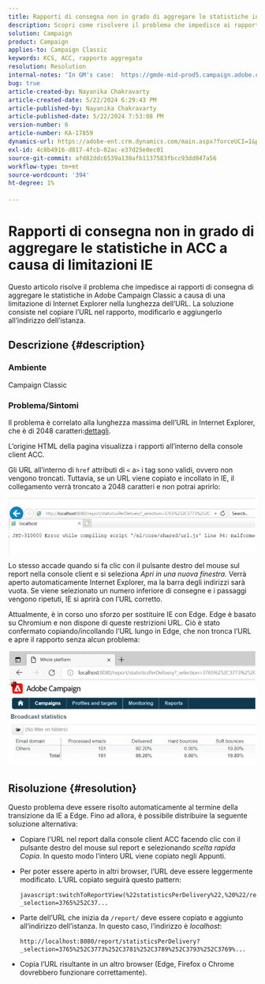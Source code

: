 ```yaml
---
title: Rapporti di consegna non in grado di aggregare le statistiche in ACC a causa di limitazioni IE
description: Scopri come risolvere il problema che impedisce ai rapporti di consegna di aggregare le statistiche in ACC a causa di una limitazione IE nella lunghezza dell’URL.
solution: Campaign
product: Campaign
applies-to: Campaign Classic
keywords: KCS, ACC, rapporto aggregato
resolution: Resolution
internal-notes: "In GM's case:  https://gmde-mid-prod5.campaign.adobe.com//report/statisticsPerDelivery?_selection="
bug: true
article-created-by: Nayanika Chakravarty
article-created-date: 5/22/2024 6:29:43 PM
article-published-by: Nayanika Chakravarty
article-published-date: 5/22/2024 7:53:08 PM
version-number: 6
article-number: KA-17859
dynamics-url: https://adobe-ent.crm.dynamics.com/main.aspx?forceUCI=1&pagetype=entityrecord&etn=knowledgearticle&id=65e1593b-6918-ef11-9f89-000d3a37816b
exl-id: 4c8b4916-d817-4fcb-82ac-e37d25e0ec01
source-git-commit: afd82ddc6539a130afb1137583fbcc93dd047a56
workflow-type: tm+mt
source-wordcount: '394'
ht-degree: 1%

---
```


# Rapporti di consegna non in grado di aggregare le statistiche in ACC a causa di limitazioni IE


Questo articolo risolve il problema che impedisce ai rapporti di consegna di aggregare le statistiche in Adobe Campaign Classic a causa di una limitazione di Internet Explorer nella lunghezza dell’URL. La soluzione consiste nel copiare l’URL nel rapporto, modificarlo e aggiungerlo all’indirizzo dell’istanza.

## Descrizione {#description}


### Ambiente

Campaign Classic

### Problema/Sintomi

Il problema è correlato alla lunghezza massima dell’URL in Internet Explorer, che è di 2048 caratteri:[dettagli](https://support.microsoft.com/en-us/topic/maximum-url-length-is-2-083-characters-in-internet-explorer-174e7c8a-6666-f4e0-6fd6-908b53c12246).

L’origine HTML della pagina visualizza i rapporti all’interno della console client ACC.

Gli URL all’interno di `href` attributi di `<` a`>`  i tag sono validi, ovvero non vengono troncati. Tuttavia, se un URL viene copiato e incollato in IE, il collegamento verrà troncato a 2048 caratteri e non potrai aprirlo:

![](assets/___14c9b5c2-7218-ef11-9f8a-6045bd026dc7___.png)

Lo stesso accade quando si fa clic con il pulsante destro del mouse sul report nella console client e si seleziona *Apri in una nuova finestra*. Verrà aperto automaticamente Internet Explorer, ma la barra degli indirizzi sarà vuota. Se viene selezionato un numero inferiore di consegne e i passaggi vengono ripetuti, IE si aprirà con l’URL corretto.

Attualmente, è in corso uno sforzo per sostituire IE con Edge. Edge è basato su Chromium e non dispone di queste restrizioni URL. Ciò è stato confermato copiando/incollando l’URL lungo in Edge, che non tronca l’URL e apre il rapporto senza alcun problema:

![](assets/___1ec9b5c2-7218-ef11-9f8a-6045bd026dc7___.png)


## Risoluzione {#resolution}


Questo problema deve essere risolto automaticamente al termine della transizione da IE a Edge. Fino ad allora, è possibile distribuire la seguente soluzione alternativa:

- Copiare l&#39;URL nel report dalla console client ACC facendo clic con il pulsante destro del mouse sul report e selezionando *scelta rapida Copia*. In questo modo l’intero URL viene copiato negli Appunti.
- Per poter essere aperto in altri browser, l’URL deve essere leggermente modificato. L’URL copiato seguirà questo pattern:



  ```
  javascript:switchToReportView(%22statisticsPerDelivery%22,%20%22/report/statisticsPerDelivery?_selection=3765%252C37...
  ```


- Parte dell’URL che inizia da `/report/` deve essere copiato e aggiunto all’indirizzo dell’istanza. In questo caso, l’indirizzo è *localhost*:


  ```
  http://localhost:8080/report/statisticsPerDelivery?_selection=3765%252C3773%252C3781%252C3789%252C3793%252C3769%...
  ```


- Copia l’URL risultante in un altro browser (Edge, Firefox o Chrome dovrebbero funzionare correttamente).
